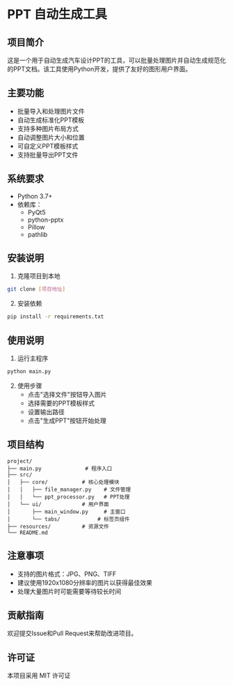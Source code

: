 # PPT 自动生成工具

## 项目简介
这是一个用于自动生成汽车设计PPT的工具，可以批量处理图片并自动生成规范化的PPT文档。该工具使用Python开发，提供了友好的图形用户界面。

## 主要功能
- 批量导入和处理图片文件
- 自动生成标准化PPT模板
- 支持多种图片布局方式
- 自动调整图片大小和位置
- 可自定义PPT模板样式
- 支持批量导出PPT文件

## 系统要求
- Python 3.7+
- 依赖库：
  - PyQt5
  - python-pptx
  - Pillow
  - pathlib

## 安装说明
1. 克隆项目到本地

```bash
git clone [项目地址]
```

2. 安装依赖

```bash
pip install -r requirements.txt
```

## 使用说明
1. 运行主程序

```bash
python main.py
```

2. 使用步骤
   - 点击"选择文件"按钮导入图片
   - 选择需要的PPT模板样式
   - 设置输出路径
   - 点击"生成PPT"按钮开始处理

## 项目结构
```
project/
├── main.py              # 程序入口
├── src/
│   ├── core/           # 核心处理模块
│   │   ├── file_manager.py    # 文件管理
│   │   └── ppt_processor.py   # PPT处理
│   └── ui/             # 用户界面
│       ├── main_window.py     # 主窗口
│       └── tabs/            # 标签页组件
├── resources/          # 资源文件
└── README.md
```

## 注意事项
- 支持的图片格式：JPG、PNG、TIFF
- 建议使用1920x1080分辨率的图片以获得最佳效果
- 处理大量图片时可能需要等待较长时间

## 贡献指南
欢迎提交Issue和Pull Request来帮助改进项目。

## 许可证
本项目采用 MIT 许可证